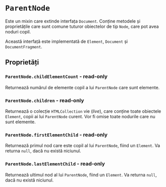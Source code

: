 # `Parent​Node`

Este un mixin care extinde interfața `Document`.
Conține metodele și proprietățile care sunt comune tuturor obiectelor de tip `Node`, care pot avea noduri copil.

Această interfață este implementată de `Element`, `Document` și `DocumentFragment`.

## Proprietăți

### `ParentNode.childElementCount` - read-only

Returnează numărul de elemente copil a lui `ParentNode` care sunt elemente.

### `ParentNode.children` - read-only

Returnează o colecție `HTMLCollection` vie (*live*), care conține toate obiectele `Element`, copii ai lui `ParentNode` curent. Vor fi omise toate nodurile care nu sunt elemente.

### `ParentNode.firstElementChild` - read-only

Returnează primul nod care este copil al lui `ParentNode`, fiind un `Element`. Va returna `null`, dacă nu există niciunul.

### `ParentNode.lastElementChild` - read-only

Returnează ultimul nod al lui `ParentNode`, fiind un `Element`.  Va returna `null`, dacă nu există niciunul.
